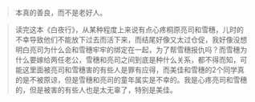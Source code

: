 >本真的善良，而不是老好人。

>读完这本《白夜行》，从某种程度上来说有点心疼桐原亮司和雪穗，儿时的不幸导致他们不能放下过去而活下来，而结尾好像又太过仓促，我好像没想明白亮司为什么会和雪穗牢牢的绑定在一起，为了帮雪穗报仇吗？而雪穗为什么要嫁给两任老公，雪穗和亮司之间到底是种什么关系，都不得而知，可能这里面被亮司和雪穗害的有些人是罪有应得，而美佳和雪穗的2个同学真的是不被原谅，但是雪穗和亮司的童年属实是不幸的。我是心疼亮司和雪穗的，但是被害的有些人也是太无辜了，特别是美佳。

